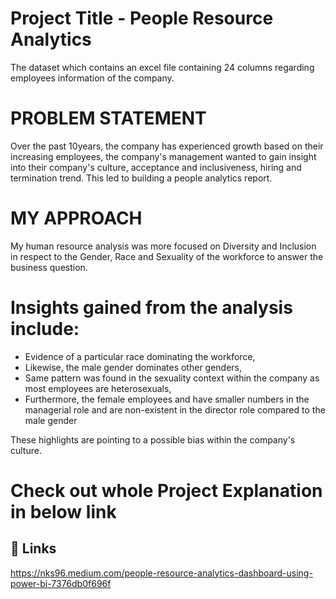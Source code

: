 # Project Title - People Resource Analytics
The dataset which contains an excel file containing 24 columns regarding employees information of the company.

# PROBLEM STATEMENT
Over the past 10years, the company has experienced growth based on their increasing employees, the company's management wanted to gain insight into their company's culture, acceptance and inclusiveness, hiring and termination trend. This led to building a people analytics report.

# MY APPROACH
My human resource analysis was more focused on Diversity and Inclusion in respect to the Gender, Race and Sexuality of the workforce to answer the business question.

# Insights gained from the analysis include:
* Evidence of a particular race dominating the workforce,
* Likewise, the male gender dominates other genders,
* Same pattern was found in the sexuality context within the company as most employees are heterosexuals,
* Furthermore, the female employees and have smaller numbers in the managerial role and are non-existent in the director role compared to the male gender 

These highlights are pointing to a possible bias within the company's culture.

#  Check out whole Project Explanation in below link 
## 🔗 Links
https://nks96.medium.com/people-resource-analytics-dashboard-using-power-bi-7376db0f696f
